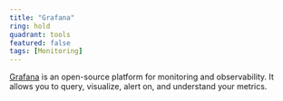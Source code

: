 ```yaml
---
title: "Grafana"
ring: hold
quadrant: tools
featured: false
tags: [Monitoring]
---
```


[Grafana](https://grafana.com/) is an open-source platform for monitoring and observability. It allows you to query, visualize, alert on, and understand your metrics.
